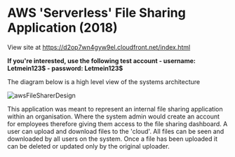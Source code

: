 # AWS 'Serverless' File Sharing Application (2018)
View site at https://d2op7wn4gyw9el.cloudfront.net/index.html

<b>If you're interested, use the following test account - username: Letmein123$ - password: Letmein123$</b>

The diagram below is a high level view of the systems architecture

![awsFileSharerDesign](https://i.imgur.com/O4es9lD.png)

This application was meant to represent an internal file sharing application within an organisation. Where the system admin would create an account for employees therefore giving them access to the file sharing dashboard. A user can upload and download files to the 'cloud'. All files can be seen and downloaded by all users on the system. Once a file has been uploaded it can be deleted or updated only by the original uploader.
